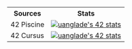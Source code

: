 <div align="center">
  <table>
    <tr>
      <th>Sources</th>
      <th>Stats</th>
    </tr>
    <tr>
      <td>42 Piscine</td>
      <td>
             <a href="https://github.com/Nimon77/badge42"><img src="https://badge.nimon.fr/api/v2/cm5hbus8h5406401l6jbjufs1b/stats?cursusId=9&coalitionId=108" alt="uanglade's 42 stats" /></a>        
      </td>
    </tr>
    <tr>
      <td>42 Cursus</td>
      <td>
        <a href="https://github.com/Nimon77/badge42"><img src="https://badge.nimon.fr/api/v2/cm5hbus8h5406401l6jbjufs1b/stats?cursusId=21&coalitionId=45" alt="uanglade's 42 stats" /></a>
      </td>
    </tr>
  </table>
<br>
